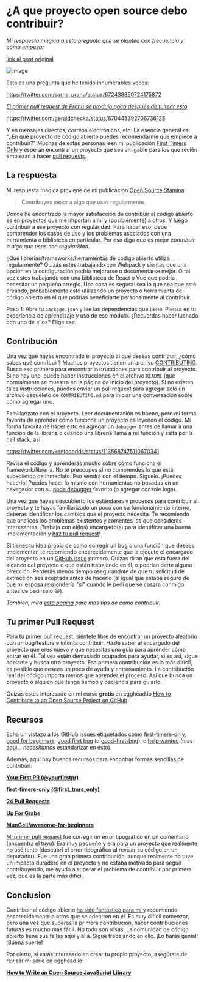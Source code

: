 # ¿A que proyecto open source debo contribuir?

_Mi respuesta mágica a esta pregunta que se plantea con frecuencia y cómo empezar_

[link al post original](https://kentcdodds.com/blog/what-open-source-project-should-i-contribute-to)

![image](https://kentcdodds.com/static/8eb47efec37ad756b3a13a7c72bbd0c2/c6969/banner.webp)


Esta es una pregunta que he tenido innumerables veces:

https://twitter.com/sarna_pranu/status/672438850724175872

_[El primer pull request de Pranu se produjo poco después de tuitear esto](https://github.com/Automattic/mongoose/pull/3644)_

https://twitter.com/geraldchecka/status/670445392706736128

Y en mensajes directos, correos electrónicos, etc. La esencia general es: "¿En qué proyecto de código abierto puedes recomendarme que empiece a contribuir?" Muchas de estas personas leen mi publicación [First Timers Only](https://kentcdodds.com/blog/first-timers-only) y esperan encontrar un proyecto que sea amigable para los que recién empiezan a hacer [pull requests](https://help.github.com/articles/using-pull-requests).


## La respuesta

Mi respuesta mágica proviene de mi publicación [Open Source Stamina](https://kentcdodds.com/blog/open-source-stamina):


> Contribuyes mejor a algo que usas regularmente

Donde he encontrado la mayor satisfacción de contribuir al código abierto es en proyectos que me importan a mí y (posiblemente) a otros. Y luego contribuir a ese proyecto con regularidad. Para hacer eso, debe comprender los casos de uso y los problemas asociados con una herramienta o biblioteca en particular. Por eso digo que es mejor _contribuir a algo que usas con regularidad_.

¿Qué librerias/frameworks/herramientas de código abierto utiliza regularmente? Quizás estes trabajando con Webpack y sientas que una opción en la configuración podría mejorarse o documentarse mejor. O tal vez estes trabajando con una biblioteca de React o Vue que podría necesitar un pequeño arreglo. Una cosa es segura: sea lo que sea que esté creando, probablemente esté utilizando un proyecto o herramienta de código abierto en el que podrías beneficiarte personalmente al contribuir.

Paso 1: Abre tu `package.json` y lee las dependencias que tiene. Piensa en tu experiencia de aprendizaje y uso de ese módulo. ¿Recuerdas haber luchado con uno de ellos? Elige ese.

## Contribución
Una vez que hayas encontrado el proyecto al que deseas contribuir, ¿cómo sabes qué contribuir? Muchos proyectos tienen un archivo [CONTRIBUTING](https://github.com/blog/1184-contributing-guidelines). Busca eso primero para encontrar instrucciones para contribuir al proyecto. Si no hay uno, puede haber instrucciones en el archivo `README` (que normalmente se muestra en la página de inicio del proyecto). Si no existen tales instrucciones, puedes enviar un pull request para agregar solo un archivo esqueleto de `CONTRIBUTING.md` para iniciar una conversación sobre cómo agregar uno.

Familiarízate con el proyecto. Leer documentación es bueno, pero mi forma favorita de aprender cómo funciona un proyecto es leyendo el código. Mi forma favorita de hacer esto es agregar un `debugger` antes de llamar a una función de la libreria o cuando una libreria llama a mi función y salta por la call stack, así:


https://twitter.com/kentcdodds/status/1135687475110670341

Revisa el código y aprenderás mucho sobre cómo funciona el framework/libreria. No te preocupes si no comprendes lo que está sucediendo de inmediato. Eso vendrá con el tiempo. Síguelo. ¡Puedes hacerlo! Puedes hacer lo mismo con herramientas no basadas en un navegador con su [node debugger](https://code.visualstudio.com/docs/editor/debugging) favorito (o agregar console.logs).

Una vez que hayas descubierto los estándares y procesos para contribuir al proyecto y te hayas familiarizado un poco con su funcionamiento interno, deberás identificar los cambios que el proyecto necesita. Te recomiendo que analices los problemas existentes y comentes los que consideres interesantes. ¡Trabaja con el(los) encargado(s) para identificar una buena implementación y [haz tu pull request](https://help.github.com/articles/creating-a-pull-request)!

Si tienes tu idea propia de como corregir un bug o una función que desees implementar, te recomiendo encarecidamente que la ejecute el encargado del proyecto en un [GitHub issue](https://guides.github.com/features/issues) primero. Quizás dirán que está fuera del alcance del proyecto o que están trabajando en él, o podrían darte alguna dirección. Perderás menos tiempo asegurándote de que tu solicitud de extracción sea aceptada antes de hacerlo (al igual que estaba seguro de que mi esposa respondería "sí" cuando le pedí que se casara conmigo antes de pedírselo 😃).


_Tambien, mira [esta pagina](http://24pullrequests.com/contributing) para mas tips de como contribuir._

## Tu primer Pull Request

Para tu primer [pull request](https://help.github.com/articles/using-pull-requests), siéntete libre de encontrar un proyecto aleatorio con un bug/feature e intenta contribuir. Házle saber al encargado del proyecto que eres nuevo y que necesitas una guía para aprender cómo entrar en él. Tal vez estén demasiado ocupados para ayudar, si es así, sigue adelante y busca otro proyecto. Esa primera contribución es la más difícil, es posible que desees un poco de ayuda y entrenamiento. La contribución real del código importa menos que aprender el proceso. Así que busca un proyecto o alguien que tenga tiempo y paciencia para guiarlo.


Quizas estes interesado en mi curso **gratis** en egghead.io 
[How to Contribute to an Open Source Project on GitHub](https://egghead.io/courses/how-to-contribute-to-an-open-source-project-on-github):


## Recursos

Echa un vistazo a los GitHub issues etiquetados como 
[first-timers-only](https://github.com/issues?utf8=%E2%9C%93&q=is%3Aopen+is%3Aissue+label%3Afirst-timers-only),
[good for beginners](https://github.com/issues?utf8=%E2%9C%93&q=is%3Aopen+is%3Aissue+label%3A%22good+for+beginners%22+),
[good first bug](https://github.com/issues?utf8=%E2%9C%93&q=is%3Aopen+is%3Aissue+label%3A%22good+first+bug%22+)
(o
[good-first-bug](https://github.com/issues?utf8=%E2%9C%93&q=is%3Aopen+is%3Aissue+label%3Agood-first-bug)),
o
[help wanted](https://github.com/issues?utf8=%E2%9C%93&q=is%3Aopen+is%3Aissue+label%3A%22help+wanted%22+)
(mas [aqui](https://twitter.com/kentcdodds/status/672873736974897152)... _necesitamos_ estandarizar en esto).

Además, aquí hay buenos recursos para encontrar formas sencillas de contribuir:


[**Your First PR (@yourfirstpr)**](https://twitter.com/yourfirstpr)

[**first-timers-only (@first_tmrs_only)**](https://twitter.com/first_tmrs_only)

[**24 Pull Requests**](http://24pullrequests.com)

[**Up For Grabs**](http://up-for-grabs.net/#)

[**MunGell/awesome-for-beginners**](https://github.com/MunGell/awesome-for-beginners)

[Mi primer pull request](http://firstpr.me/#kentcdodds) fue corregir un error tipográfico en un comentario ([encuentra el tuyo](http://firstpr.me)). Era muy pequeño y era para un proyecto que realmente no usé tanto (descubrí el error tipográfico al revisar su código en un depurador). Fue una gran primera contribución, aunque realmente no tuve un impacto duradero en el proyecto y no estaba motivado para seguir contribuyendo, me ayudó a superar el problema de contribuir por primera vez, que es la parte más difícil.

## Conclusion
Contribuir al código abierto [ha sido fantástico para mí ](https://kentcdodds.com/blog/how-getting-into-open-source-has-been-awesome-for-me) y recomiendo encarecidamente a otros que se adentren en él. Es muy difícil comenzar, pero una vez que superas la primera contribución, hacer contribuciones futuras es mucho más fácil. No todo son rosas. La comunidad de código abierto tiene sus fallas aquí y allá. Sigue trabajando en ello. ¡Lo harás genial! ¡Buena suerte!

Por cierto, si estás interesado en crear tu propio proyecto, asegúrate de revisar mi serie en egghead.io:

[**How to Write an Open Source JavaScript Library**](https://egghead.io/courses/how-to-write-an-open-source-javascript-library)
